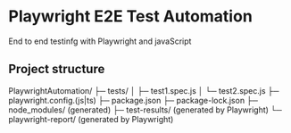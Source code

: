 # Playwright E2E Test Automation

End to end testinfg with Playwright and javaScript

## Project structure


PlaywrightAutomation/
├─ tests/
│  ├─ test1.spec.js
│  └─ test2.spec.js
├─ playwright.config.(js|ts)
├─ package.json
├─ package-lock.json
├─ node_modules/            (generated)
├─ test-results/            (generated by Playwright)
└─ playwright-report/       (generated by Playwright)


